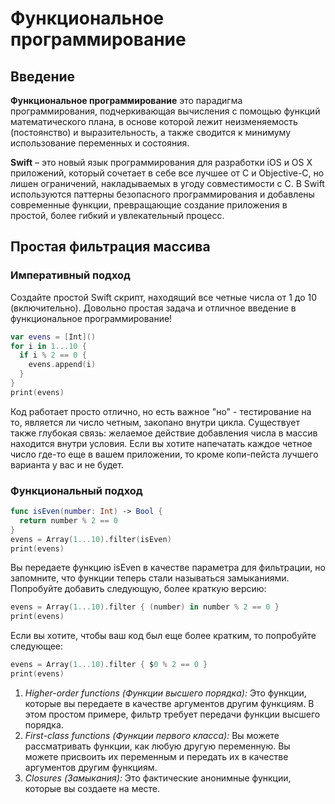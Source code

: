# Функциональное программирование

## Введение

**Функциональное программирование** это парадигма программирования, 
подчеркивающая вычисления с помощью функций математического плана, 
в основе которой лежит неизменяемость (постоянство) и выразительность, 
а также сводится к минимуму использование переменных и состояния.

**Swift** – это новый язык программирования для разработки iOS и OS X приложений, 
который сочетает в себе все лучшее от C и Objective-C, но лишен ограничений, 
накладываемых в угоду совместимости с C. В Swift используются паттерны безопасного 
программирования и добавлены современные функции, превращающие создание приложения 
в простой, более гибкий и увлекательный процесс.

## Простая фильтрация массива

### Императивный подход

Создайте простой Swift скрипт, находящий все четные числа 
от 1 до 10 (включительно). Довольно простая задача и отличное 
введение в функциональное программирование!

```swift
var evens = [Int]()
for i in 1...10 {
  if i % 2 == 0 {
    evens.append(i)
  }
}
print(evens)
```

Код работает просто отлично, но есть важное "но" - тестирование 
на то, является ли число четным, закопано внутри цикла. Существует 
также глубокая связь: желаемое действие добавления числа в массив 
находится внутри условия. Если вы хотите напечатать каждое четное 
число где-то еще в вашем приложении, то кроме копи-пейста лучшего 
варианта у вас и не будет.

### Функциональный подход

```swift
func isEven(number: Int) -> Bool {
  return number % 2 == 0
}
evens = Array(1...10).filter(isEven)
print(evens)
```

Вы передаете функцию isEven в качестве параметра для фильтрации, 
но запомните, что функции теперь стали называться замыканиями. 
Попробуйте добавить следующую, более краткую версию:

```swift
evens = Array(1...10).filter { (number) in number % 2 == 0 }
print(evens)
```

Если вы хотите, чтобы ваш код был еще более кратким, то попробуйте следующее:

```swift
evens = Array(1...10).filter { $0 % 2 == 0 }
print(evens)
```

1. *Higher-order functions (Функции высшего порядка):* 
Это функции, которые вы передаете в качестве аргументов другим функциям. 
В этом простом примере, фильтр требует передачи функции высшего порядка.
2. *First-class functions (Функции первого класса):*
Вы можете рассматривать функции, как любую другую переменную. 
Вы можете присвоить их переменным и передать их в качестве 
аргументов другим функциям.
3. *Closures (Замыкания):* Это фактические анонимные функции, которые 
вы создаете на месте.


